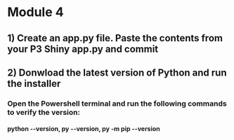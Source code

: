 # Module 4
## 1) Create an app.py file. Paste the contents from your P3 Shiny app.py and commit
## 2) Donwload the latest version of Python and run the installer
### Open the Powershell terminal and run the following commands to verify the version: 
#### python --version, py --version, py -m pip --version
